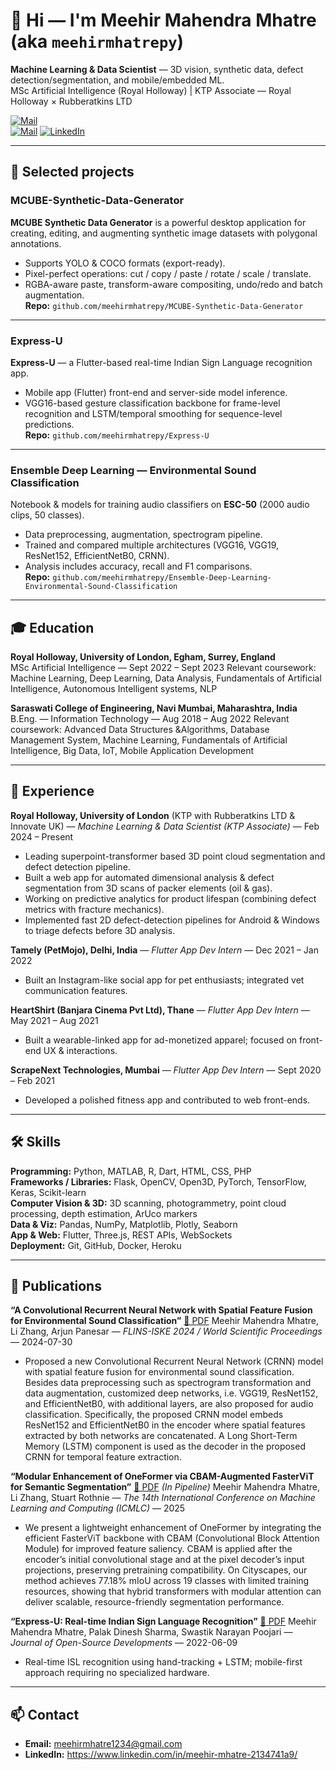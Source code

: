# 👋 Hi — I'm Meehir Mahendra Mhatre (aka `meehirmhatrepy`)

**Machine Learning & Data Scientist** — 3D vision, synthetic data, defect detection/segmentation, and mobile/embedded ML.  
MSc Artificial Intelligence (Royal Holloway) | KTP Associate — Royal Holloway × Rubberatkins LTD

[![Mail](https://img.shields.io/badge/email-meehirmhatre1234%40gmail.com-7cf)](mailto:meehirmhatre1234@gmail.com)  
[![Mail](https://img.shields.io/badge/email-meehir-mhatre)](https://www.linkedin.com/in/meehir-mhatre-2134741a9/) 
[![LinkedIn]([https://img.shields.io/badge/email-meehirmhatre1234%40gmail.com-7cf)]([https://www.linkedin.com/in/your-linkedin](https://www.linkedin.com/in/meehir-mhatre-2134741a9/))  

---

## 🚀 Selected projects

### MCUBE-Synthetic-Data-Generator
**MCUBE Synthetic Data Generator** is a powerful desktop application for creating, editing, and augmenting synthetic image datasets with polygonal annotations.  
- Supports YOLO & COCO formats (export-ready).  
- Pixel-perfect operations: cut / copy / paste / rotate / scale / translate.  
- RGBA-aware paste, transform-aware compositing, undo/redo and batch augmentation.  
**Repo:** `github.com/meehirmhatrepy/MCUBE-Synthetic-Data-Generator`

---

### Express-U
**Express-U** — a Flutter-based real-time Indian Sign Language recognition app.  
- Mobile app (Flutter) front-end and server-side model inference.  
- VGG16-based gesture classification backbone for frame-level recognition and LSTM/temporal smoothing for sequence-level predictions.  
**Repo:** `github.com/meehirmhatrepy/Express-U`

---

### Ensemble Deep Learning — Environmental Sound Classification
Notebook & models for training audio classifiers on **ESC-50** (2000 audio clips, 50 classes).  
- Data preprocessing, augmentation, spectrogram pipeline.  
- Trained and compared multiple architectures (VGG16, VGG19, ResNet152, EfficientNetB0, CRNN).  
- Analysis includes accuracy, recall and F1 comparisons.  
**Repo:** `github.com/meehirmhatrepy/Ensemble-Deep-Learning-Environmental-Sound-Classification`

---

## 🎓 Education

**Royal Holloway, University of London, Egham, Surrey, England**  
MSc Artificial Intelligence — Sept 2022 – Sept 2023 
Relevant coursework: Machine Learning, Deep Learning, Data Analysis, Fundamentals of Artificial Intelligence, 
Autonomous Intelligent systems, NLP

**Saraswati College of Engineering, Navi Mumbai, Maharashtra, India**  
B.Eng. — Information Technology — Aug 2018 – Aug 2022 
Relevant coursework: Advanced Data Structures &Algorithms, Database Management System, Machine Learning, 
Fundamentals of Artificial Intelligence, Big Data, IoT, Mobile Application Development

---

## 🧩 Experience

**Royal Holloway, University of London** (KTP with Rubberatkins LTD & Innovate UK) — *Machine Learning & Data Scientist (KTP Associate)* — Feb 2024 – Present  
- Leading superpoint-transformer based 3D point cloud segmentation and defect detection pipeline.  
- Built a web app for automated dimensional analysis & defect segmentation from 3D scans of packer elements (oil & gas).  
- Working on predictive analytics for product lifespan (combining defect metrics with fracture mechanics).  
- Implemented fast 2D defect-detection pipelines for Android & Windows to triage defects before 3D analysis.

**Tamely (PetMojo), Delhi, India** — *Flutter App Dev Intern* — Dec 2021 – Jan 2022  
- Built an Instagram-like social app for pet enthusiasts; integrated vet communication features.

**HeartShirt (Banjara Cinema Pvt Ltd), Thane** — *Flutter App Dev Intern* — May 2021 – Aug 2021  
- Built a wearable-linked app for ad-monetized apparel; focused on front-end UX & interactions.

**ScrapeNext Technologies, Mumbai** — *Flutter App Dev Intern* — Sept 2020 – Feb 2021  
- Developed a polished fitness app and contributed to web front-ends.

---

## 🛠️ Skills

**Programming:** Python, MATLAB, R, Dart, HTML, CSS, PHP  
**Frameworks / Libraries:** Flask, OpenCV, Open3D, PyTorch, TensorFlow, Keras, Scikit-learn  
**Computer Vision & 3D:** 3D scanning, photogrammetry, point cloud processing, depth estimation, ArUco markers  
**Data & Viz:** Pandas, NumPy, Matplotlib, Plotly, Seaborn  
**App & Web:** Flutter, Three.js, REST APIs, WebSockets  
**Deployment:** Git, GitHub, Docker, Heroku

---

## 📝 Publications

**“A Convolutional Recurrent Neural Network with Spatial Feature Fusion for Environmental Sound Classification”**  [📄 PDF](https://worldscientific.com/doi/abs/10.1142/9789811294631_0035)
Meehir Mahendra Mhatre, Li Zhang, Arjun Panesar — *FLINS-ISKE 2024 / World Scientific Proceedings* — 2024-07-30  
- Proposed a new Convolutional Recurrent Neural Network (CRNN) model with spatial feature fusion for environmental sound classification. Besides data preprocessing such as spectrogram transformation and data augmentation, customized deep networks, i.e. VGG19, ResNet152, and EfficientNetB0, with additional layers, are also proposed for audio classification. Specifically, the proposed CRNN model embeds ResNet152 and EfficientNetB0 in the encoder where spatial features extracted by both networks are concatenated. A Long Short-Term Memory (LSTM) component is used as the decoder in the proposed CRNN for temporal feature extraction.

**“Modular Enhancement of OneFormer via CBAM-Augmented FasterViT for Semantic Segmentation”**  [📄 PDF](https://www.icmlc.com/technicalProgram/2025/FP/2011.pdf) *(In Pipeline)*
Meehir Mahendra Mhatre, Li Zhang, Stuart Rothnie — *The 14th International Conference on Machine Learning and Computing (ICMLC)* — 2025
- We present a lightweight enhancement of OneFormer by integrating the efficient FasterViT backbone with CBAM (Convolutional Block Attention Module) for improved feature saliency. CBAM is applied after the encoder’s initial convolutional stage and at the pixel decoder’s input projections, preserving pretraining compatibility. On Cityscapes, our method achieves 77.18% mIoU across 19 classes with limited training resources, showing that hybrid transformers with modular attention can deliver scalable, resource-friendly segmentation performance.

**“Express-U: Real-time Indian Sign Language Recognition”**  [📄 PDF](https://stmcomputers.stmjournals.com/index.php/JoOSD/article/view/284) 
Meehir Mahendra Mhatre, Palak Dinesh Sharma, Swastik Narayan Poojari — *Journal of Open-Source Developments* — 2022-06-09  
- Real-time ISL recognition using hand-tracking + LSTM; mobile-first approach requiring no specialized hardware.

---

## 📫 Contact
- **Email:** meehirmhatre1234@gmail.com 
- **LinkedIn:** https://www.linkedin.com/in/meehir-mhatre-2134741a9/
